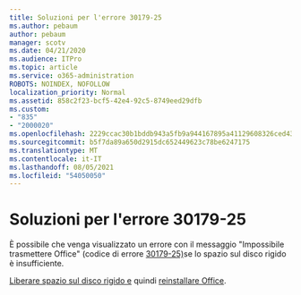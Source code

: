 ```yaml
---
title: Soluzioni per l'errore 30179-25
ms.author: pebaum
author: pebaum
manager: scotv
ms.date: 04/21/2020
ms.audience: ITPro
ms.topic: article
ms.service: o365-administration
ROBOTS: NOINDEX, NOFOLLOW
localization_priority: Normal
ms.assetid: 858c2f23-bcf5-42e4-92c5-8749eed29dfb
ms.custom:
- "835"
- "2000020"
ms.openlocfilehash: 2229ccac30b1bddb943a5fb9a944167895a41129608326ced437231166920610
ms.sourcegitcommit: b5f7da89a650d2915dc652449623c78be6247175
ms.translationtype: MT
ms.contentlocale: it-IT
ms.lasthandoff: 08/05/2021
ms.locfileid: "54050050"
---
```

# <a name="solutions-for-error-30179-25"></a>Soluzioni per l'errore 30179-25

È possibile che venga visualizzato un errore con il messaggio "Impossibile trasmettere Office" (codice di errore [30179-25)](https://support.office.com/article/e40d3c7d-98f6-4284-94a0-882beaa44593?wt.mc_id=Alchemy_ClientDIA)se lo spazio sul disco rigido è insufficiente.
  
[Liberare spazio sul disco rigido e](https://support.microsoft.com/help/12425/windows-10-free-up-drive-space) quindi [reinstallare Office](https://portal.office.com/OLS/MySoftware.aspx).
  